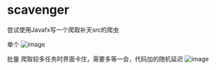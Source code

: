 # scavenger

尝试使用Javafx写一个爬取补天src的爬虫

单个
![image](https://github.com/fauns-o/scavenger/assets/67944000/ea5d4e99-b105-4e51-8715-9411dde6df14)

批量
爬取较多任务时界面卡住，需要多等一会，代码加的随机延迟
![image](https://github.com/fauns-o/scavenger/assets/67944000/29fb137b-bd33-477b-b4c9-19cde94d0197)
